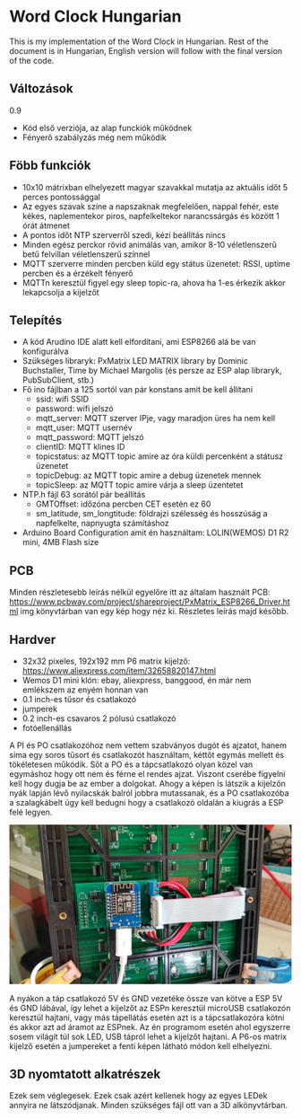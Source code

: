 # Word Clock Hungarian
This is my implementation of the Word Clock in Hungarian. Rest of the document is in Hungarian, English version will follow with the final version of the code.

## Változások
0.9
- Kód első verziója, az alap funckiók működnek
- Fényerő szabályzás még nem működik

## Föbb funkciók
- 10x10 mátrixban elhelyezett magyar szavakkal mutatja az aktuális időt 5 perces pontossággal
- Az egyes szavak színe a napszaknak megfelelően, nappal fehér, este kékes, naplementekor piros, napfelkeltekor narancssárgás és között 1 órát átmenet
- A pontos időt NTP szerverről szedi, kézi beállítás nincs
- Minden egész perckor rövid animálás van, amikor 8-10 véletlenszerű betű felvillan véletlenszerű színnel
- MQTT szerverre minden percben küld egy státus üzenetet: RSSI, uptime percben és a érzékelt fényerő
- MQTTn keresztül figyel egy sleep topic-ra, ahova ha 1-es érkezik akkor lekapcsolja a kijelzőt

## Telepítés
- A kód Arudino IDE alatt kell elfordítani, ami ESP8266 alá be van konfigurálva
- Szükséges libraryk: PxMatrix LED MATRIX library by Dominic Buchstaller, Time by Michael Margolis (és persze az ESP alap libraryk, PubSubClient, stb.)
- Fő ino fájlban a 125 sortól van pár konstans amit be kell állítani
  - ssid: wifi SSID
  - password: wifi jelszó
  - mqtt_server: MQTT szerver IPje, vagy maradjon üres ha nem kell
  - mqtt_user: MQTT usernév
  - mqtt_password: MQTT jelszó
  - clientID: MQTT klines ID
  - topicstatus: az MQTT topic amire az óra küldi percenként a státusz üzenetet
  - topicDebug: az MQTT topic amire a debug üzenetek mennek
  - topicSleep: az MQTT topic amire várja a sleep üzentetet
- NTP.h fájl 63 sorától pár beállítás
  - GMTOffset: időzóna percben CET esetén ez 60
  - sm_latitude, sm_longtitude: földrajzi szélesség és hosszúság a napfelkelte, napnyugta számításhoz
- Arduino Board Configuration amit én használtam: LOLIN(WEMOS) D1 R2 mini, 4MB Flash size

## PCB
Minden részletesebb leírás nélkül egyelőre itt az általam használt PCB: https://www.pcbway.com/project/shareproject/PxMatrix_ESP8266_Driver.html
img könyvtárban van egy kép hogy néz ki. Részletes leírás majd később.

## Hardver
- 32x32 pixeles, 192x192 mm P6 matrix kijelző: https://www.aliexpress.com/item/32658820147.html
- Wemos D1 mini klón: ebay, aliexpress, banggood, én már nem emlékszem az enyém honnan van
- 0.1 inch-es tűsor és csatlakozó 
- jumperek
- 0.2 inch-es csavaros 2 pólusú csatlakozó
- fotóellenállás

A PI és PO csatlakozóhoz nem vettem szabványos dugót és ajzatot, hanem sima egy soros tűsort és csatlakozót használtam, kéttőt egymás mellett és tökéletesen működik. Sőt a PO és a tápcsatlakozó olyan közel van egymáshoz hogy ott nem és férne el rendes ajzat. Viszont cserébe figyelni kell hogy dugja be az ember a dolgokat. Ahogy a képen is látszik a kijelzőn nyák lapján lévő nyilacskák balról jobbra mutassanak, és a PO csatlakozóba a szalagkábelt úgy kell bedugni hogy a csatlakozó oldalán a kiugrás a ESP felé legyen.

![Finished PCB](img/20200307_102507.jpg)

A nyákon a táp csatlakozó 5V és GND vezetéke össze van kötve a ESP 5V és GND lábával, így lehet a kijelzőt az ESPn keresztül microUSB csatlakozón keresztül hajtani, vagy más tápellátás esetén azt is a tápcsatlakozóra kötni és akkor azt ad áramot az ESPnek. Az én programom esetén ahol egyszerre sosem világít túl sok LED, USB tápról lehet a kijelzőt hajtani.
A P6-os matrix kijelző esetén a jumpereket a fenti képen látható módon kell elhelyezni.

## 3D nyomtatott alkatrészek
Ezek sem véglegesek. Ezek csak azért kellenek hogy az egyes LEDek annyira ne látszódjanak. Minden szükséges fájl ott van a 3D alkönyvtárban.
